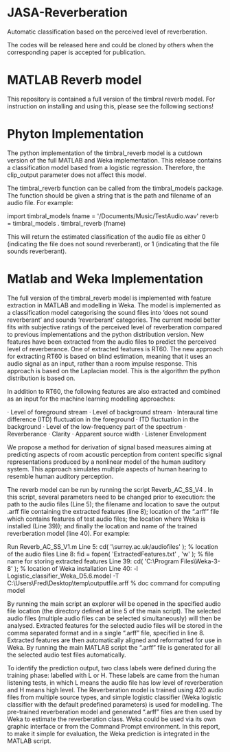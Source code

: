 # JASA-Reverberation
Automatic classification based on the perceived level of reverberation.

The codes will be released here and could be cloned by others when the corresponding paper is accepted for publication. 

# MATLAB Reverb model
This repository is contained a full version of the timbral reverb model. For instruction on installing and using this, please see the following sections!

# Phyton Implementation
The python implementation of the timbral_reverb model is a cutdown version of the full MATLAB and Weka implementation.
This release contains a classification model based from a logistic regression. Therefore, the clip_output parameter does not affect this model.

The timbral_reverb function can be called from the timbral_models package. The function should be given a string that is the path and filename of an audio file. For example:

import timbral_models
fname = '/Documents/Music/TestAudio.wav'
reverb = timbral_models . timbral_reverb (fname)

This will return the estimated classification of the audio file as either 0 (indicating the file does not
sound reverberant), or 1 (indicating that the file sounds reverberant).

# Matlab and Weka Implementation
The full version of the timbral_reverb model is implemented with feature extraction in MATLAB and modelling in Weka. The model is implemented as a classification model categorising the sound files into ‘does not sound reverberant’ and sounds ‘reverberant’ categories. The current model better fits with subjective ratings of the perceived level of reverberation compared to previous implementations and the python distribution version.
New features have been extracted from the audio files to predict the perceived level of reverberance. One of extracted features is RT60. The new approach for extracting RT60 is based on blind estimation, meaning that it uses an audio signal as an input, rather than a room
impulse response. This approach is based on the Laplacian model. This is the algorithm the python distribution is based on.

In addition to RT60, the following features are also extracted and combined as an input for the
machine learning modelling approaches:

· Level of foreground stream
· Level of background stream
· Interaural time difference (ITD) fluctuation in the foreground
· ITD fluctuation in the background
· Level of the low-frequency part of the spectrum
· Reverberance
· Clarity
· Apparent source width
· Listener Envelopment

We propose a method for derivation of signal based measures aiming at predicting aspects of room acoustic perception from content specific signal representations produced by a nonlinear model of the human auditory system. This approach simulates multiple aspects of human hearing to resemble human auditory perception.

The reverb model can be run by running the script Reverb_AC_SS_V4 . In this script, several parameters need to be changed prior to execution: the path to the audio files (Line 5); the filename and location to save the output .arff file containing the extracted features (line 8); location of the “.arff” file which contains features of test audio files; the location where Weka is installed (Line 39)); and finally the location and name of the trained reverberation model (line 40). For example:

Run Reverb_AC_SS_V1.m
Line 5: cd( '\\surrey.ac.uk/audiofiles\' ); % location of the audio files
Line 8: fid = fopen( 'ExtractedFeatures.txt' , 'w' ); % file name for storing extracted
features
Line 39: cd( 'C:\Program Files\Weka-3-8' ); % location of Weka installation
Line 40: -l Logistic_classifier_Weka_D5.6.model -T
C:\Users\Fred\Desktop\temp\outputfile.arff % doc command for computing model

By running the main script an explorer will be opened in the specified audio file location (the directory defined at line 5 of the main script). The selected audio files (multiple audio files can be selected simultaneously) will then be analysed.
Extracted features for the selected audio files will be stored in the comma separated format and in a single “.arff” file, specified in line 8. Extracted features are then automatically aligned and reformatted for use in Weka. By running the main MATLAB script the “.arff” file is generated for all the selected audio test files automatically.

To identify the prediction output, two class labels were defined during the training phase: labelled with L or H. These labels are came from the human listening tests, in which L means the audio file has low level of reverberation and H means high level. The Reverberation model is trained using 420 audio files from multiple source types, and simple logistic classifier (Weka logistic classifier with the default predefined parameters) is used for modelling. The pre-trained reverberation model and generated “.arff” files are then used by Weka to estimate the reverberation class. Weka could be used via its own graphic interface or from the Command Prompt environment. In this report, to make it simple for evaluation, the Weka prediction is integrated in the MATLAB script.
